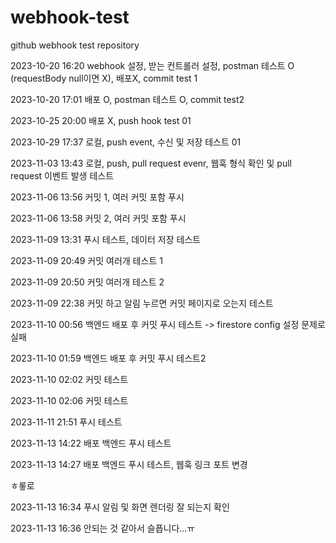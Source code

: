 # webhook-test

github webhook test repository

2023-10-20 16:20
webhook 설정, 받는 컨트롤러 설정, postman 테스트 O (requestBody null이면 X), 배포X, commit test 1

2023-10-20 17:01
배포 O, postman 테스트 O, commit test2

2023-10-25 20:00
배포 X, push hook test 01

2023-10-29 17:37
로컬, push event, 수신 및 저장 테스트 01

2023-11-03 13:43
로컬, push, pull request evenr, 웹훅 형식 확인 및 pull request 이벤트 발생 테스트

2023-11-06 13:56
커밋 1, 여러 커밋 포함 푸시

2023-11-06 13:58
커밋 2, 여러 커밋 포함 푸시

2023-11-09 13:31
푸시 테스트, 데이터 저장 테스트

2023-11-09 20:49
커밋 여러개 테스트 1

2023-11-09 20:50
커밋 여러개 테스트 2

2023-11-09 22:38
커밋 하고 알림 누르면 커밋 페이지로 오는지 테스트

2023-11-10 00:56
백엔드 배포 후 커밋 푸시 테스트 -> firestore config 설정 문제로 실패

2023-11-10 01:59
백엔드 배포 후 커밋 푸시 테스트2

2023-11-10 02:02
커밋 테스트

2023-11-10 02:06
커밋 테스트

2023-11-11 21:51
푸시 테스트

2023-11-13 14:22
배포 백엔드 푸시 테스트

2023-11-13 14:27
배포 백엔드 푸시 테스트, 웹훅 링크 포트 변경

ㅎ롷로

2023-11-13 16:34
푸시 알림 및 화면 렌더링 잘 되는지 확인

2023-11-13 16:36
안되는 것 같아서 슬픕니다...ㅠ
